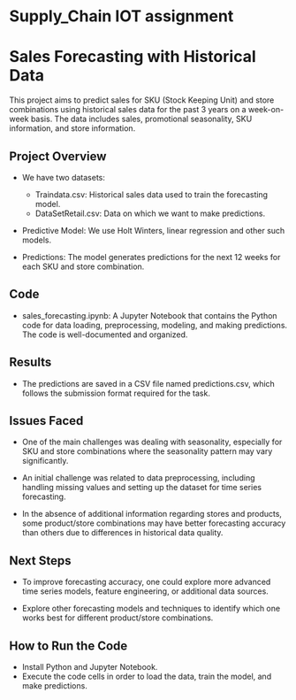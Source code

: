 # Supply_Chain IOT assignment
# Sales Forecasting with Historical Data

This project aims to predict sales for SKU (Stock Keeping Unit) and store combinations using historical sales data for the past 3 years on a week-on-week basis. The data includes sales, promotional seasonality, SKU information, and store information.

## Project Overview

- We have two datasets:
    - Traindata.csv: Historical sales data used to train the forecasting model.
    - DataSetRetail.csv: Data on which we want to make predictions.

- Predictive Model: We use Holt Winters, linear regression and other such models.

- Predictions: The model generates predictions for the next 12 weeks for each SKU and store combination.

## Code

- sales_forecasting.ipynb: A Jupyter Notebook that contains the Python code for data loading, preprocessing, modeling, and making predictions. The code is well-documented and organized.

## Results

- The predictions are saved in a CSV file named predictions.csv, which follows the submission format required for the task.

## Issues Faced

- One of the main challenges was dealing with seasonality, especially for SKU and store combinations where the seasonality pattern may vary significantly.

- An initial challenge was related to data preprocessing, including handling missing values and setting up the dataset for time series forecasting.

- In the absence of additional information regarding stores and products, some product/store combinations may have better forecasting accuracy than others due to differences in historical data quality.

## Next Steps

- To improve forecasting accuracy, one could explore more advanced time series models, feature engineering, or additional data sources.

- Explore other forecasting models and techniques to identify which one works best for different product/store combinations.

## How to Run the Code

- Install Python and Jupyter Notebook.
- Execute the code cells in order to load the data, train the model, and make predictions.


